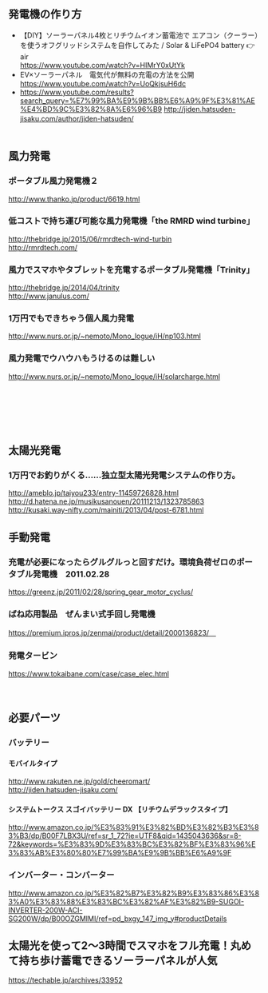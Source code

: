 



## 発電機の作り方

- 【DIY】ソーラーパネル4枚とリチウムイオン蓄電池で エアコン（クーラー）を使うオフグリッドシステムを自作してみた / Solar & LiFePO4 battery 👉air  
  https://www.youtube.com/watch?v=HIMrY0xUtYk  
- EV×ソーラーパネル　電気代が無料の充電の方法を公開  
  https://www.youtube.com/watch?v=UoQkjsuH6dc  
- https://www.youtube.com/results?search_query=%E7%99%BA%E9%9B%BB%E6%A9%9F%E3%81%AE%E4%BD%9C%E3%82%8A%E6%96%B9
http://jiden.hatsuden-jisaku.com/author/jiden-hatsuden/
　  
　  
## 風力発電


### ポータブル風力発電機２
http://www.thanko.jp/product/6619.html  


### 低コストで持ち運び可能な風力発電機「the RMRD wind turbine」
http://thebridge.jp/2015/06/rmrdtech-wind-turbin  
http://rmrdtech.com/  


### 風力でスマホやタブレットを充電するポータブル発電機「Trinity」 
http://thebridge.jp/2014/04/trinity  
http://www.janulus.com/  


### 1万円でもできちゃう個人風力発電
http://www.nurs.or.jp/~nemoto/Mono_logue/iH/np103.html  


### 風力発電でウハウハもうけるのは難しい
http://www.nurs.or.jp/~nemoto/Mono_logue/iH/solarcharge.html

　  
　  
　  
　  
## 太陽光発電


### 1万円でお釣りがくる……独立型太陽光発電システムの作り方。

http://ameblo.jp/taiyou233/entry-11459726828.html  
http://d.hatena.ne.jp/musikusanouen/20111213/1323785863  
http://kusaki.way-nifty.com/mainiti/2013/04/post-6781.html  


## 手動発電

### 充電が必要になったらグルグルっと回すだけ。環境負荷ゼロのポータブル発電機　2011.02.28

https://greenz.jp/2011/02/28/spring_gear_motor_cyclus/

### ばね応用製品　ぜんまい式手回し発電機

https://premium.ipros.jp/zenmai/product/detail/2000136823/　  

### 発電タービン

https://www.tokaibane.com/case/case_elec.html

　  
## 必要パーツ

### バッテリー

#### モバイルタイプ  
http://www.rakuten.ne.jp/gold/cheeromart/  
http://jiden.hatsuden-jisaku.com/  

#### システムトークス スゴイバッテリー DX 【リチウムデラックスタイプ】
http://www.amazon.co.jp/%E3%83%91%E3%82%BD%E3%82%B3%E3%83%B3/dp/B00F7LBX3U/ref=sr_1_72?ie=UTF8&qid=1435043636&sr=8-72&keywords=%E3%83%9D%E3%83%BC%E3%82%BF%E3%83%96%E3%83%AB%E3%80%80%E7%99%BA%E9%9B%BB%E6%A9%9F


### インバーター・コンバーター
http://www.amazon.co.jp/%E3%82%B7%E3%82%B9%E3%83%86%E3%83%A0%E3%83%88%E3%83%BC%E3%82%AF%E3%82%B9-SUGOI-INVERTER-200W-ACI-SG200W/dp/B00OZGMIMI/ref=pd_bxgy_147_img_y#productDetails



## 太陽光を使って2～3時間でスマホをフル充電！丸めて持ち歩け蓄電できるソーラーパネルが人気

https://techable.jp/archives/33952



　  
　  
　  
　  
